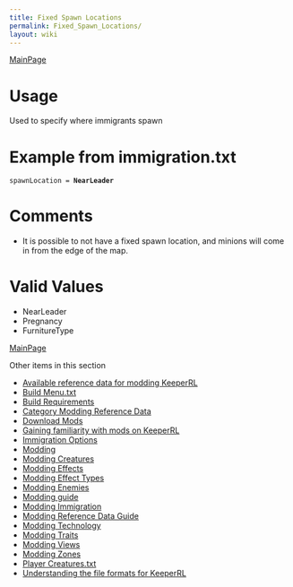 ```yaml
---
title: Fixed Spawn Locations
permalink: Fixed_Spawn_Locations/
layout: wiki
---
```


[MainPage](/keeperrl_wiki/ "wikilink")

Usage
=====

Used to specify where immigrants spawn

Example from immigration.txt
============================

`spawnLocation = `**`NearLeader`**

Comments
========

-   It is possible to not have a fixed spawn location, and minions will
    come in from the edge of the map.

Valid Values
============

-   NearLeader
-   Pregnancy
-   FurnitureType

[MainPage](/keeperrl_wiki/ "wikilink")

Other items in this section
-    [Available reference data for modding KeeperRL](/keeperrl_wiki/Available_Reference_Data_For_Modding_KeeperRL "wikilink")
-    [Build Menu.txt](/keeperrl_wiki/Build_Menu.txt "wikilink")
-    [Build Requirements](/keeperrl_wiki/Build_Requirements "wikilink")
-    [Category Modding Reference Data](/keeperrl_wiki/Category_Modding_Reference_Data "wikilink")
-    [Download Mods](/keeperrl_wiki/Download_Mods "wikilink")
-    [Gaining familiarity with mods on KeeperRL](/keeperrl_wiki/Gaining_Familiarity_With_Mods_On_KeeperRL "wikilink")
-    [Immigration Options](/keeperrl_wiki/Immigration_Options "wikilink")
-    [Modding](/keeperrl_wiki/Modding "wikilink")
-    [Modding Creatures](/keeperrl_wiki/Modding_Creatures "wikilink")
-    [Modding Effects](/keeperrl_wiki/Modding_Effects "wikilink")
-    [Modding Effect Types](/keeperrl_wiki/Modding_Effect_Types "wikilink")
-    [Modding Enemies](/keeperrl_wiki/Modding_Enemies "wikilink")
-    [Modding guide](/keeperrl_wiki/Modding_Guide "wikilink")
-    [Modding Immigration](/keeperrl_wiki/Modding_Immigration "wikilink")
-    [Modding Reference Data Guide](/keeperrl_wiki/Modding_Reference_Data_Guide "wikilink")
-    [Modding Technology](/keeperrl_wiki/Modding_Technology "wikilink")
-    [Modding Traits](/keeperrl_wiki/Modding_Traits "wikilink")
-    [Modding Views](/keeperrl_wiki/Modding_Views "wikilink")
-    [Modding Zones](/keeperrl_wiki/Modding_Zones "wikilink")
-    [Player Creatures.txt](/keeperrl_wiki/Player_Creatures.txt "wikilink")
-    [Understanding the file formats for KeeperRL](/keeperrl_wiki/Understanding_The_File_Formats_For_KeeperRL "wikilink")
